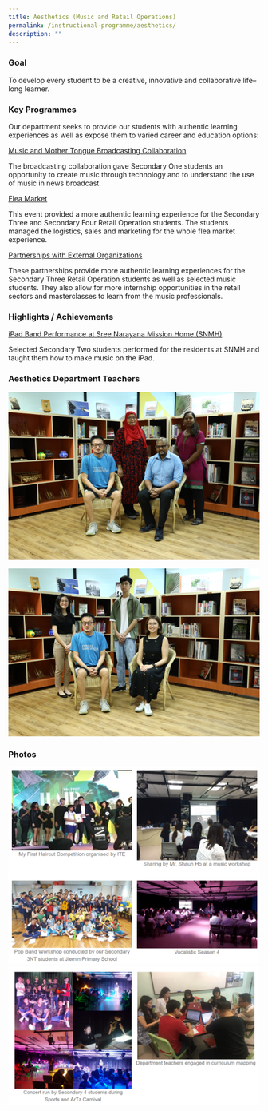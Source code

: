 ```yaml
---
title: Aesthetics (Music and Retail Operations)
permalink: /instructional-programme/aesthetics/
description: ""
---
```

### Goal
To develop every student to be a creative, innovative and collaborative life–long learner.

### Key Programmes

Our department seeks to provide our students with authentic learning experiences as well as expose them to varied career and education options:

<u>Music and Mother Tongue Broadcasting Collaboration</u>

The broadcasting collaboration gave Secondary One students an opportunity to create music through technology and to understand the use of music in news broadcast.

<u>Flea Market</u>

This event provided a more authentic learning experience for the Secondary Three and Secondary Four Retail Operation students. The students managed the logistics, sales and marketing for the whole flea market experience.

<u>Partnerships with External Organizations</u>

These partnerships provide more authentic learning experiences for the Secondary Three Retail Operation students as well as selected music students. They also allow for more internship opportunities in the retail sectors and masterclasses to learn from the music professionals.

### Highlights / Achievements

<u> iPad Band Performance at Sree Narayana Mission Home (SNMH) </u>

Selected Secondary Two students performed for the residents at SNMH and taught them how to make music on the iPad.

### Aesthetics Department Teachers

![](/images/IP/Aesthetics/Ast1.png)

![](/images/IP/Aesthetics/Ast2.png)

### Photos

![](/images/IP/Aesthetics/Ast_photo1.png)
![](/images/IP/Aesthetics/Ast_photo2.png)